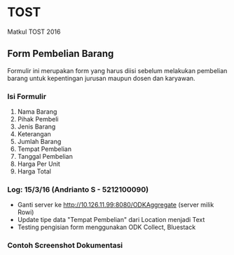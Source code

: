 # TOST
Matkul TOST 2016

## Form Pembelian Barang

Formulir ini merupakan form yang harus diisi sebelum melakukan pembelian barang untuk kepentingan jurusan maupun dosen dan karyawan.

### Isi Formulir
1. Nama Barang
2. Pihak Pembeli
3. Jenis Barang
4. Keterangan
5. Jumlah Barang
6. Tempat Pembelian
7. Tanggal Pembelian
8. Harga Per Unit
9. Harga Total

### Log: 15/3/16 (Andrianto S - 5212100090)
* Ganti server ke http://10.126.11.99:8080/ODKAggregate (server milik Rowi)
* Update tipe data "Tempat Pembelian" dari Location menjadi Text
* Testing pengisian form menggunakan ODK Collect, Bluestack

### Contoh Screenshot Dokumentasi
